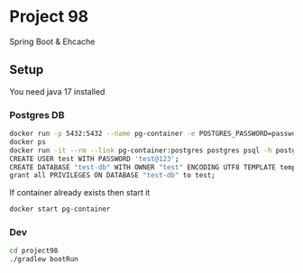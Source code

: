 # Project 98

Spring Boot & Ehcache


## Setup

You need java 17 installed

### Postgres DB

```bash
docker run -p 5432:5432 --name pg-container -e POSTGRES_PASSWORD=password -d postgres:9.6.10
docker ps
docker run -it --rm --link pg-container:postgres postgres psql -h postgres -U postgres
CREATE USER test WITH PASSWORD 'test@123';
CREATE DATABASE "test-db" WITH OWNER "test" ENCODING UTF8 TEMPLATE template0;
grant all PRIVILEGES ON DATABASE "test-db" to test;
```

If container already exists then start it

```bash
docker start pg-container
```

### Dev

```bash
cd project98
./gradlew bootRun
```

